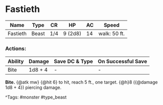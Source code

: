 # Fastieth

| Name | Type | CR | HP | AC | Speed |
|------|------|----|----|----|-------|
| Fastieth | Beast | 1/4 | 9 (2d8) | 14 | walk: 50 ft. |

### Actions:

| Ability | Damage | Save DC & Type | On Successful Save |
|---------|--------|----------------|--------------------|
| Bite | 1d8 + 4 | - | - |


**Bite.** {@atk mw} {@hit 6} to hit, reach 5 ft., one target. {@h}8 ({@damage 1d8 + 4}) piercing damage.

^Tags: #monster #type_beast